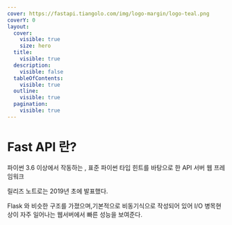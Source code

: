 ```yaml
---
cover: https://fastapi.tiangolo.com/img/logo-margin/logo-teal.png
coverY: 0
layout:
  cover:
    visible: true
    size: hero
  title:
    visible: true
  description:
    visible: false
  tableOfContents:
    visible: true
  outline:
    visible: true
  pagination:
    visible: true
---
```


# Fast API 란?

파이썬 3.6 이상에서 작동하는 , 표준 파이썬 타입 힌트를 바탕으로 한 API 서버 웹 프레임워크

릴리즈 노트로는 2019년 초에 발표했다.

Flask 와 비슷한 구조를 가졌으며,기본적으로 비동기식으로 작성되어 있어 I/O 병목현상이 자주 일어나는 웹서버에서 빠른 성능을 보여준다.
